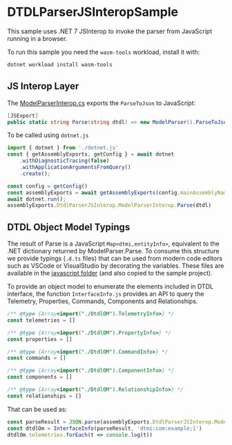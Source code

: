 # DTDLParserJSInteropSample

This sample uses .NET 7 JSInterop to invoke the parser from JavaScript running in a browser.

To run this sample you need the `wasm-tools` workload, install it with:

```bash
dotnet workload install wasm-tools
```

## JS Interop Layer

The [ModelParserInterop.cs](./DTDLParserJSInteropSample/ModelParserInterop.cs) exports the `ParseToJson` to JavaScript:

```cs
[JSExport]
public static string Parse(string dtdl) => new ModelParser().ParseToJson(dtdl);
```

To be called using `dotnet.js`

```js
import { dotnet } from './dotnet.js'
const { getAssemblyExports, getConfig } = await dotnet
    .withDiagnosticTracing(false)
    .withApplicationArgumentsFromQuery()
    .create();

const config = getConfig()
const assemblyExports = await getAssemblyExports(config.mainAssemblyName)
await dotnet.run();
assemblyExports.DtdlParserJSInterop.ModelParserInterop.Parse(dtdl)
```

## DTDL Object Model Typings

The result of Parse is a JavaScript `Map<dtmi,entityInfo>`, equivalent to the .NET dictionary returned by ModelParser.Parse. To consume this structure we provide typings (`.d.ts` files) that can be used from modern code editors such as VSCode or VisualStudio by decorating the variables. These files are available in the [javascript folder](../javascript/) (and also copied to the sample project).

To provide an object model to enumerate the elements included in DTDL interface, the function `InterfaceInfo.js` provides an API to query the Telemetry, Properties, Commands, Components and Relationships.

```js
/** @type {Array<import("./DtdlOM").TelemetryInfo>} */
const telemetries = []

/** @type {Array<import("./DtdlOM").PropertyInfo>} */
const properties = []

/** @type {Array<import("./DtdlOM").CommandInfo>} */
const commands = []

/** @type {Array<import("./DtdlOM").ComponentInfo>} */
const components = []

/** @type {Array<import("./DtdlOM").RelationshipInfo>} */
const relationships = []
```

That can be used as:

```js
const parseResult = JSON.parse(assemblyExports.DtdlParserJSInterop.ModelParserInterop.Parse(el.value))
const dtdlOm = InterfaceInfo(parseResult, 'dtmi:com:example;1')
dtdlOm.telemetries.forEach(t => console.log(t))
```